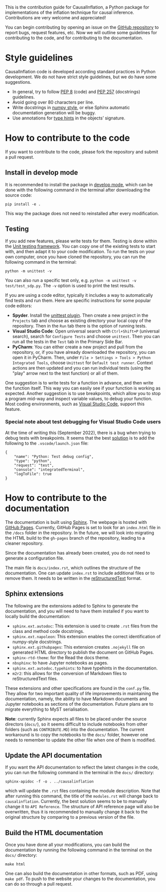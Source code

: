 This is the contribution guide for CausalInflation, a Python package for implementations of the inflation technique for causal inference. Contributions are very welcome and appreciated!

You can begin contributing by opening an issue on the [GitHub repository](https://github.com/ecboghiu/inflation) to report bugs, request features, etc. Now we will outline some guidelines for contributing to the code, and for contributing to the documentation.

# Style guidelines

CausalInflation code is developed according standard practices in Python development. We do not have strict style guidelines, but we do have some suggestions.
- In general, try to follow [PEP 8](https://peps.python.org/pep-0008/) (code) and [PEP 257](https://peps.python.org/pep-0257/) (docstrings) guidelines.
- Avoid going over 80 characters per line.
- Write docstrings in [numpy style](https://numpydoc.readthedocs.io/en/latest/format.html), or else Sphinx automatic documentation generation will be buggy.
- Use annotations for [type hints](https://docs.python.org/3/library/typing.html) in the objects’ signature.

# How to contribute to the code

If you want to contribute to the code, please fork the repository and submit a pull request.

## Install in develop mode

It is recommended to install the package in [develop mode](https://stackoverflow.com/questions/19048732/python-setup-py-develop-vs-install), which can be done with the following command in the terminal after downloading the source code:
```
pip install -e .
```
This way the package does not need to reinstalled after every modification.

## Testing
If you add new features, please write tests for them. Testing is done within the [Unit testing framework](https://docs.python.org/3/library/unittest.html). You can copy one of the existing tests to start with, and then adapt it to your code modification. To run the tests on your own computer, once you have cloned the repository, you can run the following command in the terminal:
```
python -m unittest -v
```
You can also run a specific test only, e.g. `python -m unittest -v test/test_sdp.py`. The `-v` option is used to print the test results.

If you are using a code editor, typically it includes a way to automatically find tests and run them. Here are specific instructions for some popular code editors:
- **Spyder**. Install the [unittest plugin](https://www.spyder-ide.org/blog/introducing-unittest-plugin/). Then create a new project in the `Projects` tab and choose as existing directory your local copy of the repository. Then in the `Run` tab there is the option of running tests.
- **Visual Studio Code**: Open universal search with `Ctrl+Shift+P` (universal search), search for `Configure Tests` and choose `unittest`. Then you can run all the tests in the `Test` tab in the Primary Side Bar.
- **PyCharm**: You can either create a new project and pull from the repository, or, if you have already downloaded the repository, you can open it in PyCharm. Then, under `File > Settings > Tools > Python Integrated Tools`, choose `Unittest` for `Default test runner`. Context actions are then updated and you can run individual tests (using the "play" arrow next to the test function) or all of them.

One suggestion is to write tests for a function in advance, and then write the function itself. This way you can easily see if your function is working as expected. Another suggestion is to use breakpoints, which allow you to stop a program mid-way and inspect variable values, to debug your function. Most coding environments, such as [Visual Studio Code](https://code.visualstudio.com/docs/editor/debugging), support this feature.

### Special note about test debugging for Visual Studio Code users

At the time of writing this (September 2022), there is a bug when trying to debug tests with breakpoints. It seems that the best [solution](https://github.com/microsoft/vscode-python/issues/10722) is to add the following to the `.vscode/launch.json` file:
```
{
    "name": "Python: Test debug config",
    "type": "python",
    "request": "test",
    "console": "integratedTerminal",
    "logToFile": true
}
```

# How to contribute to the documentation

The documentation is built using [Sphinx](https://www.sphinx-doc.org/en/master/). The webpage is hosted with [GitHub Pages](https://pages.github.com/). Currently, GitHub Pages is set to look for an `index.html` file in the `/docs` folder in the repository. In the future, we will look into migrating the HTML build to the `gh-pages` branch of the repository, leading to a cleaner repository.

Since the documentation has already been created, you do not need to generate a configuration file.

The main file is `docs/index.rst`, which outlines the structure of the documentation. One can update `index.rst` to include additional files or to remove them. It needs to be written in the [reStructuredText](https://www.sphinx-doc.org/en/master/usage/restructuredtext/basics.html) format.

## Sphinx extensions

The following are the extensions added to Sphinx to generate the documentation, and you will need to have them installed if you want to locally build the documentation:

* `sphinx.ext.autodoc`: This extension is used to create `.rst` files from the class and method code docstrings.
* `sphinx.ext.napoleon`: This extension enables the correct identification of numpy-style docstrings.
* `sphinx.ext.githubpages`: This extension creates `.nojekyll` file on generated HTML directory to publish the document on GitHub Pages.
* `sphinx-rtd-theme`: for the Read the docs theme.
* `nbsphinx`: to have Jupyter notebooks as pages.
* `sphinx.ext.autodoc.typehints`: to have typehints in the documentation.
* `m2r2`: this allows for the conversion of Markdown files to reStructuredText files.

These extensions and other specifications are found in the `conf.py` file. They allow for two important quality of life improvements in maintaining the documentation, namely, the ability to have Markdown documents and Jupyter notebooks as sections of the documentation. Future plans are to migrate everything to MyST serialisation.

**Note**: currently Sphinx expects all files to be placed under the source directors (`docs/`), so it seems difficult to include notebooks from other folders (such as `CONTRIBUTE.MD`) into the documentation. The current workaround is to copy the notebooks to the `docs/` folder, however one needs to remember to update the other file when one of them is modified.

## Update the API documentation

If you want the API documentation to reflect the latest changes in the code, you can run the following command in the terminal in the `docs/` directory:

```
sphinx-apidoc -f -o . ../causalinflation
```

which will update the `.rst` files containing the module description. Note that after running this command, the title of the `modules.rst` will change back to `causalinflation`. Currently, the best solution seems to be to manually change it to `API Reference`. The structure of API reference page will also be overwritten, thus it is recommended to manually change it back to the original structure by comparing to a previous version of the file.

## Build the HTML documentation

Once you have done all your modifications, you can build the documentation by running the following command in the terminal on the `docs/` directory:

```
make html
```

One can also build the documentation in other formats, such as PDF, using `make pdf`. To push to the website your changes to the documentation, you can do so through a pull request.
